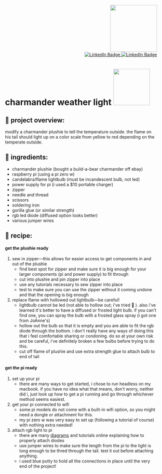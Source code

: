 <div id="header" align="right">
  <img src="https://media.giphy.com/media/eKiI67RMFbnxa7WuKC/giphy.gif" width="155"/>
  <div id="badges" align="right">
    <a href = "https://www.linkedin.com/in/chanel-carpenter-594a6b71/">
      <img src="https://img.shields.io/badge/LinkedIn-74a2ed?logo=linkedin&logoColor=white?style=plastic" alt="LinkedIn Badge"/>
    </a>
    <a href = "https://www.instagram.com/birdpersonn/">
      <img src="https://img.shields.io/badge/Instagram-bc9eeb?logo=linkedin&logoColor=white?style=plastic" alt="LinkedIn Badge"/>
    </a>
  </div>
</div>

<h1>
  charmander weather light
  <img src="https://media.giphy.com/media/pbviPVVW08jD2/giphy.gif" width="120"/>
</h1>

## 🌙 project overview:
modify a charmander plushie to tell the temperature outside. the flame on his tail should light up on a color scale from yellow to red depending on the temperate outside. 

## 🌙 ingredients: 
- charmander plushie (bought a build-a-bear charmander off ebay)
- raspberry pi (using a pi zero w)
- candelabra/flame lightbulb (must be incandescent bulb, not led)
- power supply for pi (i used a $10 portable charger)
- zipper
- needle and thread
- scissors
- soldering iron
- gorilla glue (or similar strength)
- rgb led diode (diffused option looks better)
- various jumper wires

## 🌙 recipe: 

#### get the plushie ready
1. sew in zipper—this allows for easier access to get components in and out of the plushie
   * find best spot for zipper and make sure it is big enough for your larger components (pi and power supply) to fit through 
   * cut into plushie and pin zipper into place
   * use any tutorials necessary to sew zipper into place
   * test to make sure you can use the zipper without it coming undone and that the opening is big enough
2. replace flame with hollowed out lightbulb—be careful!
   * lightbulb cannot be led (not able to hollow out; i've tried 😤 ). also i've learned it's better to have a diffused or frosted light bulb. if you can't find one, you can spray the bulb with a frosted glass spray (i got one from JoAnne's)
   * hollow out the bulb so that it is empty and you are able to fit the rgb diode through the bottom. i don't really have any ways of doing this that i feel comfortable sharing or condoning. do so at your own risk and be careful, i've definitely broken a few bulbs before trying to do this.
   * cut off flame of plushie and use extra strength glue to attach bulb to end of tail

#### get the pi ready
1. set up your pi
   * there are many ways to get started, i chose to run headless on my macbook. if you have no idea what that means, don't worry, neither did i, just look up how to get a pi running and go through whichever method seems easiest. 
2. get your pi connected to wifi
   * some pi models do not come with a built-in wifi option, so you might need a dongle or attachment for this. 
   * my pi zero w was very easy to set up (following a tutorial of course) with nothing extra needed!
3. attach rgb light to pi
   * there are many <a href="https://cdn.sparkfun.com/assets/learn_tutorials/1/5/9/5/GPIO.png" target="_blank" rel="noopener noreferrer">diagrams</a> and tutorials online explaining how to properly attach diodes
   * use jumper wires to make sure the length from the pi to the light is long enough to be thred through the tail. test it out before attaching anything. 
   * i used blue putty to hold all the connections in place until the very end of the project!
